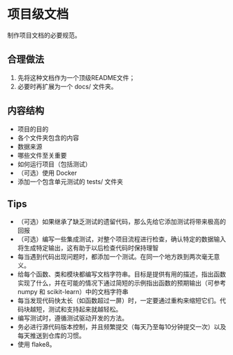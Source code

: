 # 项目级文档

制作项目文档的必要规范。

## 合理做法

1. 先将这种文档作为一个顶级README文件；
2. 必要时再扩展为一个 docs/ 文件夹。

## 内容结构

- 项目的目的
- 各个文件夹包含的内容
- 数据来源
- 哪些文件至关重要
- 如何运行项目（包括测试）
- （可选）使用 Docker
- 添加一个包含单元测试的 tests/ 文件夹

## Tips

- （可选）如果继承了缺乏测试的遗留代码，那么先给它添加测试将带来极高的回报
- （可选）编写一些集成测试，对整个项目流程进行检查，确认特定的数据输入将生成特定输出，这有助于以后检查代码时保持理智
- 每当遇到代码出现问题时，都添加一个测试。在同一个地方跌到两次毫无意义。
- 给每个函数、类和模块都编写文档字符串。目标是提供有用的描述，指出函数实现了什么，并在可能的情况下通过简短的示例指出函数的预期输出（可参考 numpy 和 scikit-learn）中的文档字符串
- 每当发现代码快太长（如函数超过一屏）时，一定要通过重构来缩短它们。代码块越短，测试和支持起来就越轻松。
- 编写测试时，遵循测试驱动开发的方法。
- 务必进行源代码版本控制，并且频繁提交（每天乃至每10分钟提交一次）以及每天推送到仓库的习惯。
- 使用 flake8。